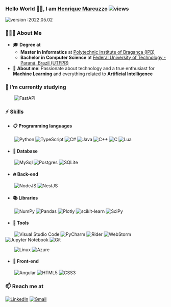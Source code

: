 ### Hello World 👋🏻, I am [Henrique Marcuzzo](https://github.com/hmarcuzzo)   ![views](https://komarev.com/ghpvc/?username=hmarcuzzo&style=flat-square&color=dd0031&label=Views)
![version :2022.05.02](https://img.shields.io/badge/version-2022.05.02-informational?style=for-the-badge) &nbsp;


### 👨🏻‍💻 **About Me**
- 🎓 **Degree at**
  - **Master in Informatics** at [Polytechnic Institute of Bragança (IPB)](http://portal3.ipb.pt/index.php/pt/ipb)
  - **Bachelor in Computer Science** at [Federal University of Technology - Paraná, Brazil (UTFPR)](http://www.utfpr.edu.br/campus/campomourao)
- 💬 **About me**: Passionate about technology and a true enthusiast for **Machine Learning** and everything related to **Artificial Intelligence**

### 🌱 I’m currently studying 
&emsp;&emsp;![FastAPI](https://img.shields.io/badge/FastAPI-005571?style=for-the-badge&logo=fastapi)



### ⚡ Skills

  - #### 📋 Programming languages
  &emsp;&emsp;![Python](https://img.shields.io/badge/python-3670A0?style=for-the-badge&logo=python&logoColor=ffdd54)
  ![TypeScript](https://img.shields.io/badge/typescript-%23007ACC.svg?style=for-the-badge&logo=typescript&logoColor=white)
  ![C#](https://img.shields.io/badge/c%23-%23239120.svg?style=for-the-badge&logo=c-sharp&logoColor=white)
  ![Java](https://img.shields.io/badge/java-%23ED8B00.svg?style=for-the-badge&logo=java&logoColor=white)
  ![C++](https://img.shields.io/badge/c++-%2300599C.svg?style=for-the-badge&logo=c%2B%2B&logoColor=white)
  ![C](https://img.shields.io/badge/c-%2300599C.svg?style=for-the-badge&logo=c&logoColor=white)
  ![Lua](https://img.shields.io/badge/lua-%232C2D72.svg?style=for-the-badge&logo=lua&logoColor=white)

  - #### 💾 Database
  &emsp;&emsp;![MySql](https://img.shields.io/badge/MySQL-%232F5E8D.svg?&style=for-the-badge&logo=mysql&logoColor=white)
  ![Postgres](https://img.shields.io/badge/PostgreSQL-316192?style=for-the-badge&logo=postgresql&logoColor=white)
  ![SQLite](https://img.shields.io/badge/sqlite-%2307405e.svg?style=for-the-badge&logo=sqlite&logoColor=white)
  
  - #### 🔥 Back-end
  &emsp;&emsp;![NodeJS](https://img.shields.io/badge/Node_js-339933?style=for-the-badge&logo=nodedotjs&logoColor=white)
  ![NestJS](https://img.shields.io/badge/nestjs-%23E0234E.svg?style=for-the-badge&logo=nestjs&logoColor=white)

  - #### 📚 Libraries
  &emsp;&emsp;![NumPy](https://img.shields.io/badge/numpy-%23013243.svg?style=for-the-badge&logo=numpy&logoColor=white)
  ![Pandas](https://img.shields.io/badge/pandas-%23150458.svg?style=for-the-badge&logo=pandas&logoColor=white)
  ![Plotly](https://img.shields.io/badge/Plotly-%233F4F75.svg?style=for-the-badge&logo=plotly&logoColor=white)
  ![scikit-learn](https://img.shields.io/badge/scikit--learn-%23F7931E.svg?style=for-the-badge&logo=scikit-learn&logoColor=white)
  ![SciPy](https://img.shields.io/badge/SciPy-%230C55A5.svg?style=for-the-badge&logo=scipy&logoColor=%white)

  - #### 🔧 Tools
  &emsp;&emsp;![Visual Studio Code](https://img.shields.io/badge/Visual%20Studio%20Code-0078d7.svg?style=for-the-badge&logo=visual-studio-code&logoColor=white)
  ![PyCharm](https://img.shields.io/badge/pycharm-143?style=for-the-badge&logo=pycharm&logoColor=black&color=black&labelColor=96d866)
  ![Rider](https://img.shields.io/badge/Rider-000000.svg?style=for-the-badge&logo=Rider&logoColor=white&color=black&labelColor=c44758)
  ![WebStorm](https://img.shields.io/badge/webstorm-143?style=for-the-badge&logo=webstorm&logoColor=black&color=black&labelColor=5ac5f3)
  ![Jupyter Notebook](https://img.shields.io/badge/jupyter-%23FA0F00.svg?style=for-the-badge&logo=jupyter&logoColor=white)
  ![Git](https://img.shields.io/badge/git-%23F05033.svg?style=for-the-badge&logo=git&logoColor=white)
  
  &emsp;&emsp;![Linux](https://img.shields.io/badge/Linux-FCC624?style=for-the-badge&logo=linux&logoColor=black)
  ![Azure](https://img.shields.io/badge/azure-%230072C6.svg?style=for-the-badge&logo=azure-devops&logoColor=white)

  - #### 🌈 Front-end
  &emsp;&emsp;![Angular](https://img.shields.io/badge/angular-%23DD0031.svg?style=for-the-badge&logo=angular&logoColor=white)
  ![HTML5](https://img.shields.io/badge/html5-%23E34F26.svg?style=for-the-badge&logo=html5&logoColor=white)
  ![CSS3](https://img.shields.io/badge/css3-%231572B6.svg?style=for-the-badge&logo=css3&logoColor=white)


### 📫 Reach me at
[![LinkedIn](https://img.shields.io/badge/linkedin-%230077B5.svg?style=for-the-badge&logo=linkedin&logoColor=white)](https://www.linkedin.com/in/hmarcuzzo/) 
[![Gmail](https://img.shields.io/badge/Gmail-D14836?style=for-the-badge&logo=gmail&logoColor=white)](mailto:henrique.souza.m06@gmail.com)
